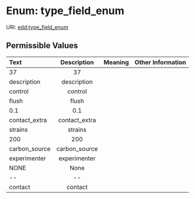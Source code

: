 
# Enum: type_field_enum



URI: [edd:type_field_enum](https://w3id.org/eddtype_field_enum)


## Permissible Values

| Text | Description | Meaning | Other Information |
| :--- | :---: | :---: | ---: |
| 37 | 37 |  |  |
| description | description |  |  |
| control | control |  |  |
| flush | flush |  |  |
| 0.1 | 0.1 |  |  |
| contact_extra | contact_extra |  |  |
| strains | strains |  |  |
| 200 | 200 |  |  |
| carbon_source | carbon_source |  |  |
| experimenter | experimenter |  |  |
| NONE | None |  |  |
| -- | -- |  |  |
| contact | contact |  |  |

